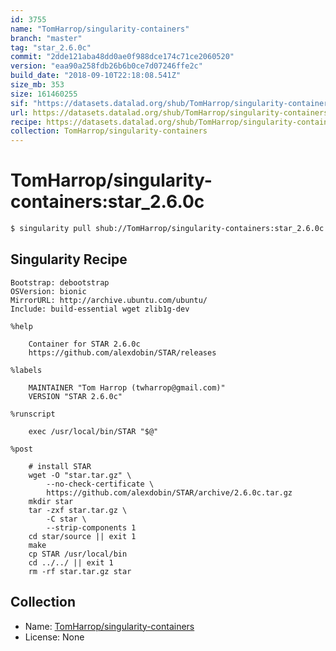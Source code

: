 ```yaml
---
id: 3755
name: "TomHarrop/singularity-containers"
branch: "master"
tag: "star_2.6.0c"
commit: "2dde121aba48dd0ae0f988dce174c71ce2060520"
version: "eaa90a258fdb26b6b0ce7d07246ffe2c"
build_date: "2018-09-10T22:18:08.541Z"
size_mb: 353
size: 161460255
sif: "https://datasets.datalad.org/shub/TomHarrop/singularity-containers/star_2.6.0c/2018-09-10-2dde121a-eaa90a25/eaa90a258fdb26b6b0ce7d07246ffe2c.simg"
url: https://datasets.datalad.org/shub/TomHarrop/singularity-containers/star_2.6.0c/2018-09-10-2dde121a-eaa90a25/
recipe: https://datasets.datalad.org/shub/TomHarrop/singularity-containers/star_2.6.0c/2018-09-10-2dde121a-eaa90a25/Singularity
collection: TomHarrop/singularity-containers
---
```


# TomHarrop/singularity-containers:star_2.6.0c

```bash
$ singularity pull shub://TomHarrop/singularity-containers:star_2.6.0c
```

## Singularity Recipe

```singularity
Bootstrap: debootstrap
OSVersion: bionic
MirrorURL: http://archive.ubuntu.com/ubuntu/
Include: build-essential wget zlib1g-dev

%help

    Container for STAR 2.6.0c
    https://github.com/alexdobin/STAR/releases

%labels

    MAINTAINER "Tom Harrop (twharrop@gmail.com)"
    VERSION "STAR 2.6.0c"

%runscript

    exec /usr/local/bin/STAR "$@"

%post

    # install STAR
    wget -O "star.tar.gz" \
        --no-check-certificate \
        https://github.com/alexdobin/STAR/archive/2.6.0c.tar.gz
    mkdir star
    tar -zxf star.tar.gz \
        -C star \
        --strip-components 1
    cd star/source || exit 1
    make
    cp STAR /usr/local/bin
    cd ../../ || exit 1
    rm -rf star.tar.gz star
```

## Collection

 - Name: [TomHarrop/singularity-containers](https://github.com/TomHarrop/singularity-containers)
 - License: None

